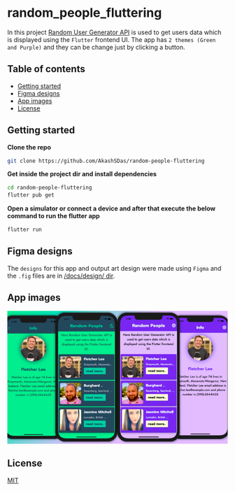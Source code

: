 # random_people_fluttering

In this project [Random User Generator API](https://randomuser.me/) is used to get users data which is displayed using the `Flutter` frontend UI. The app has `2 themes (Green and Purple)` and they can be change just by clicking a button.

## Table of contents

- [Getting started](#getting-started)
- [Figma designs](#figma-designs)
- [App images](#app-images)
- [License](#license)

## Getting started

**Clone the repo**

```bash
git clone https://github.com/AkashSDas/random-people-fluttering
```

**Get inside the project dir and install dependencies**

```bash
cd random-people-fluttering
flutter pub get
```

**Open a simulator or connect a device and after that execute the below command to run the flutter app**

```bash
flutter run
```

## Figma designs

The `designs` for this app and output art design were made using `Figma` and the `.fig` files are in [/docs/design/ dir](https://github.com/AkashSDas/random-people-fluttering/tree/main/docs/design).

## App images

![](./docs/imgs/output-1.png)

## License

[MIT](./LICENSE)
